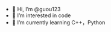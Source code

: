 - 👋 Hi, I’m @guou123
- 👀 I’m interested in code
- 🌱 I’m currently learning C++，Python


<!---
guou123/guou123 is a ✨ special ✨ repository because its `README.md` (this file) appears on your GitHub profile.
You can click the Preview link to take a look at your changes.
--->
